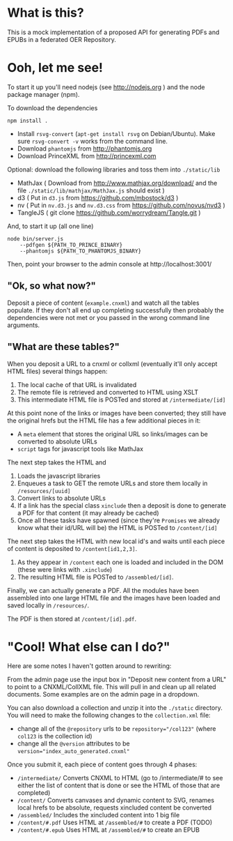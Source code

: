 # What is this?

This is a mock implementation of a proposed API for generating PDFs and EPUBs in a federated OER Repository.


# Ooh, let me see!

To start it up you'll need nodejs (see http://nodejs.org ) and the node package manager (npm).

To download the dependencies

    npm install .

* Install `rsvg-convert` (`apt-get install rsvg` on Debian/Ubuntu).
  Make sure `rsvg-convert -v` works from the command line.
* Download `phantomjs` from http://phantomjs.org
* Download PrinceXML from http://princexml.com

Optional: download the following libraries and toss them into `./static/lib`

*  MathJax  ( Download from http://www.mathjax.org/download/ and the file `./static/lib/mathjax/MathJax.js` should exist )
*  d3       ( Put in `d3.js` from https://github.com/mbostock/d3 )
*  nv       ( Put in `nv.d3.js` and `nv.d3.css` from https://github.com/novus/nvd3 )
*  TangleJS ( git clone https://github.com/worrydream/Tangle.git )

And, to start it up (all one line)

    node bin/server.js
        --pdfgen ${PATH_TO_PRINCE_BINARY}
        --phantomjs ${PATH_TO_PHANTOMJS_BINARY}

Then, point your browser to the admin console at http://localhost:3001/

## "Ok, so what now?"

Deposit a piece of content (`example.cnxml`) and watch all the tables populate.
If they don't all end up completing successfully then probably the dependencies were not met
or you passed in the wrong command line arguments.

## "What are these tables?"

When you deposit a URL to a cnxml or collxml
  (eventually it'll only accept HTML files)
  several things happen:

1. The local cache of that URL is invalidated
2. The remote file is retrieved and converted to HTML using XSLT
3. This intermediate HTML file is POSTed and stored at `/intermediate/[id]`

At this point none of the links or images have been converted; they still have the original hrefs
but the HTML file has a few additional pieces in it:

* A `meta` element that stores the original URL so links/images can be converted to absolute URLs
* `script` tags for javascript tools like MathJax

The next step takes the HTML and

1. Loads the javascript libraries
2. Enqueues a task to GET the remote URLs and store them locally in `/resources/[uuid]`
3. Convert links to absolute URLs
4. If a link has the special class `xinclude` then a deposit is done
   to generate a PDF for that content (it may already be cached)
5. Once all these tasks have spawned
   (since they're `Promises` we already know what their id/URL will be)
   the HTML is POSTed to `/content/[id]`

The next step takes the HTML with new local id's and waits until each piece of content
is deposited to `/content[id1,2,3]`.

1. As they appear in `/content` each one is loaded and included in the DOM
   (these were links with `.xinclude`)
2. The resulting HTML file is POSTed to `/assembled/[id]`.

Finally, we can actually generate a PDF. All the modules have been assembled into
one large HTML file and the images have been loaded and saved locally in `/resources/`.

The PDF is then stored at `/content/[id].pdf`.


# "Cool! What else can I do?"

Here are some notes I haven't gotten around to rewriting:

From the admin page use the input box in "Deposit new content from a URL" to point to a CNXML/CollXML file.
This will pull in and clean up all related documents.
Some examples are on the admin page in a dropdown.

You can also download a collection and unzip it into the `./static` directory.
You will need to make the following changes to the `collection.xml` file:

* change all of the `@repository` urls to be `repository="/col123"`
  (where `col123` is the collection id)
* change all the `@version` attributes to be `version="index_auto_generated.cnxml"`

Once you submit it, each piece of content goes through 4 phases:

* `/intermediate/` Converts CNXML to HTML (go to /intermediate/# to see either the list of content that is done or see the HTML of those that are completed)
* `/content/` Converts canvases and dynamic content to SVG, renames local hrefs to be absolute, requests xincluded content be converted
* `/assembled/` Includes the xincluded content into 1 big file
* `/content/#.pdf` Uses HTML at `/assembled/#` to create a PDF (TODO)
* `/content/#.epub` Uses HTML at `/assembled/#` to create an EPUB
